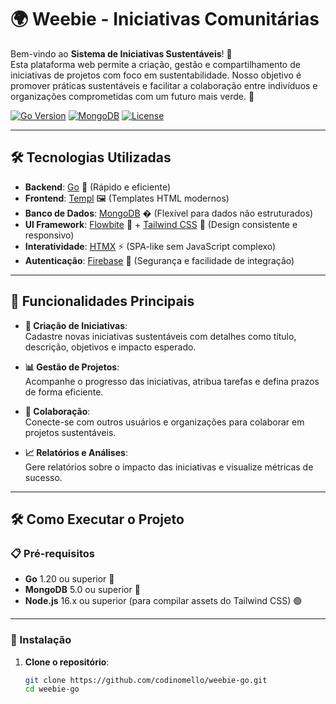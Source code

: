 # 🌍 Weebie - Iniciativas Comunitárias

Bem-vindo ao **Sistema de Iniciativas Sustentáveis**! 🌱  
Esta plataforma web permite a criação, gestão e compartilhamento de iniciativas de projetos com foco em sustentabilidade. Nosso objetivo é promover práticas sustentáveis e facilitar a colaboração entre indivíduos e organizações comprometidas com um futuro mais verde. 💚

[![Go Version](https://img.shields.io/badge/Go-1.20%2B-blue?logo=go)](https://golang.org/)
[![MongoDB](https://img.shields.io/badge/MongoDB-5.0%2B-green?logo=mongodb)](https://www.mongodb.com/)
[![License](https://img.shields.io/badge/License-MIT-green)](https://github.com/codinomello/weebie-go/blob/main/LICENSE)

---

## 🛠️ Tecnologias Utilizadas

- **Backend**: [Go](https://golang.org/) 🐹 (Rápido e eficiente)
- **Frontend**: [Templ](https://github.com/arschles/templ) 🖼️ (Templates HTML modernos)
- **Banco de Dados**: [MongoDB](https://www.mongodb.com/) � (Flexível para dados não estruturados)
- **UI Framework**: [Flowbite](https://flowbite.com/) 🎨 + [Tailwind CSS](https://tailwindcss.com/) 🎯 (Design consistente e responsivo)
- **Interatividade**: [HTMX](https://htmx.org/) ⚡ (SPA-like sem JavaScript complexo)
- **Autenticação**: [Firebase](https://firebase.google.com/products/auth) 🔐 (Segurança e facilidade de integração)

---

## 🚀 Funcionalidades Principais

- **🌱 Criação de Iniciativas**:  
  Cadastre novas iniciativas sustentáveis com detalhes como título, descrição, objetivos e impacto esperado.

- **📊 Gestão de Projetos**:  
  Acompanhe o progresso das iniciativas, atribua tarefas e defina prazos de forma eficiente.

- **🤝 Colaboração**:  
  Conecte-se com outros usuários e organizações para colaborar em projetos sustentáveis.

- **📈 Relatórios e Análises**:  
  Gere relatórios sobre o impacto das iniciativas e visualize métricas de sucesso.

---

## 🛠️ Como Executar o Projeto

### 📋 Pré-requisitos

- **Go** 1.20 ou superior 🐹
- **MongoDB** 5.0 ou superior 🍃
- **Node.js** 16.x ou superior (para compilar assets do Tailwind CSS) 🟢

---

### 🚀 Instalação

1. **Clone o repositório**:
   ```bash
   git clone https://github.com/codinomello/weebie-go.git
   cd weebie-go
